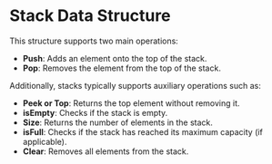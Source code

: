 # Stack Data Structure

This structure supports two main operations:

 - **Push**: Adds an element onto the top of the stack.
 - **Pop**: Removes the element from the top of the stack.
  
Additionally, stacks typically supports auxiliary operations such as:

 - **Peek or Top**: Returns the top element without removing it.
 - **isEmpty**: Checks if the stack is empty.
 - **Size**: Returns the number of elements in the stack.
 - **isFull**: Checks if the stack has reached its maximum capacity (if applicable).
 - **Clear**: Removes all elements from the stack.

